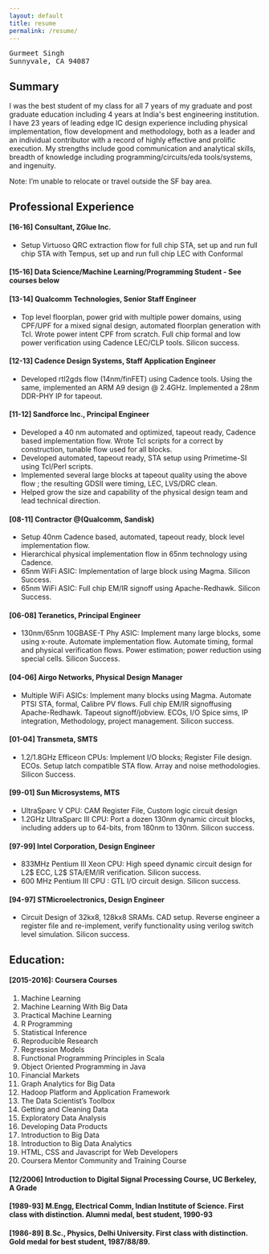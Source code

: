 ```yaml
---
layout: default
title: resume
permalink: /resume/
---
```



<pre id="address">
Gurmeet Singh
Sunnyvale, CA 94087
</pre>


## Summary

I was the best student of my class for all 7 years of my graduate and post graduate education including 4 years at India's best engineering institution. I have 23 years of leading edge IC design experience including physical implementation, flow development and methodology, both as a leader and an individual contributor with a record of highly effective and prolific execution. My strengths include good communication and analytical skills, breadth of knowledge including programming/circuits/eda tools/systems, and ingenuity. 

Note: I’m unable to relocate or travel outside the SF bay area.

## Professional Experience

#### [16-16] Consultant, ZGlue Inc. 
* Setup Virtuoso QRC extraction flow for full chip STA, set up and run full chip STA with Tempus, set up and run full chip LEC with Conformal

#### [15-16] Data Science/Machine Learning/Programming Student - See courses below

#### [13-14] Qualcomm Technologies, Senior Staff Engineer
* Top level floorplan, power grid with multiple power domains, using CPF/UPF for a mixed signal design, automated floorplan generation with Tcl. Wrote power intent CPF from scratch. Full chip formal and low power verification using Cadence LEC/CLP tools. Silicon success.

#### [12-13] Cadence Design Systems, Staff Application Engineer
* Developed rtl2gds flow (14nm/finFET) using Cadence tools. Using the same, implemented an ARM A9 design @ 2.4GHz. Implemented a 28nm DDR-PHY IP for tapeout.

#### [11-12] Sandforce Inc., Principal Engineer
* Developed a 40 nm automated and optimized, tapeout ready, Cadence based implementation flow. Wrote Tcl scripts for a correct by construction, tunable flow used for all blocks.
* Developed automated, tapeout ready, STA setup using Primetime-SI using Tcl/Perl scripts.
* Implemented several large blocks at tapeout quality using the above flow ; the resulting GDSII were timing, LEC, LVS/DRC clean.
* Helped grow the size and capability of the physical design team and lead technical direction.

#### [08-11] Contractor @(Qualcomm, Sandisk)
* Setup 40nm Cadence based, automated, tapeout ready, block level implementation flow.
* Hierarchical physical implementation flow in 65nm technology using Cadence.
* 65nm WiFi ASIC: Implementation of large block using Magma. Silicon Success.
* 65nm WiFi ASIC: Full chip EM/IR signoff using Apache-Redhawk. Silicon Success.

#### [06-08] Teranetics, Principal Engineer
* 130nm/65nm 10GBASE-T Phy ASIC:  Implement many large blocks, some using x-route. Automate implementation flow. Automate timing, formal and physical verification flows. Power estimation; power reduction using special cells. Silicon Success.

#### [04-06] Airgo Networks, Physical Design Manager
* Multiple WiFi ASICs: Implement many blocks using Magma. Automate PTSI STA, formal, Calibre PV flows. Full chip EM/IR signoffusing Apache-Redhawk.  Tapeout signoff/jobview. ECOs, I/O Spice sims, IP integration, Methodology, project management. Silicon success.

#### [01-04] Transmeta, SMTS
* 1.2/1.8GHz Efficeon CPUs: Implement I/O  blocks; Register File design. ECOs. Setup latch compatible STA flow. Array and noise methodologies. Silicon Success.

#### [99-01] Sun Microsystems, MTS
* UltraSparc V CPU: CAM Register File, Custom logic circuit design
* 1.2GHz UltraSparc III CPU: Port a dozen 130nm dynamic circuit blocks, including adders up to 64-bits, from 180nm to 130nm. Silicon success.

#### [97-99] Intel Corporation, Design Engineer
* 833MHz Pentium III Xeon CPU: High speed dynamic circuit design for L2$ ECC, L2$ STA/EM/IR verification. Silicon success.
* 600 MHz Pentium III CPU : GTL I/O circuit design. Silicon success.

#### [94-97] STMicroelectronics, Design Engineer
* Circuit Design of 32kx8, 128kx8 SRAMs. CAD setup. Reverse engineer a register file and re-implement, verify functionality using verilog switch level simulation. Silicon success.


## Education:

#### [2015-2016]: Coursera Courses
1. Machine Learning
1. Machine Learning With Big Data
1. Practical Machine Learning
1. R Programming
1. Statistical Inference
1. Reproducible Research
1. Regression Models
1. Functional Programming Principles in Scala
1. Object Oriented Programming in Java
1. Financial Markets
1. Graph Analytics for Big Data
1. Hadoop Platform and Application Framework
1. The Data Scientist’s Toolbox
1. Getting and Cleaning Data
1. Exploratory Data Analysis
1. Developing Data Products
1. Introduction to Big Data 
1. Introduction to Big Data Analytics
1. HTML, CSS and Javascript for Web Developers
1. Coursera Mentor Community and Training Course


#### [12/2006]  Introduction to Digital Signal Processing Course, UC Berkeley, A Grade

#### [1989-93]  M.Engg, Electrical Comm, Indian Institute of Science. First class with distinction. Alumni medal, best student, 1990-93

#### [1986-89]  B.Sc., Physics, Delhi University. First class with distinction. Gold medal for best student, 1987/88/89.

